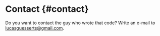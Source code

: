 # Contact {#contact}

Do you want to contact the guy who wrote that code? Write an e-mail to <lucasguesserts@gmail.com>.
